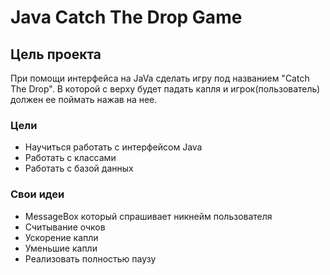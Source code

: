 # Java Catch The Drop Game

## Цель проекта 
При помощи интерфейса на JaVa сделать игру под названием "Catch The Drop". 
В которой с верху будет падать капля и игрок(пользователь) должен ее поймать нажав на нее.

### Цели
+ Научиться работать с интерфейсом Java
+ Работать с классами
+ Работать с базой данных 
### Свои идеи 
+ MessageBox который спрашивает никнейм пользователя 
+ Считывание очков 
+ Ускорение капли 
+ Уменьшие капли 
+ Реализовать полностью паузу
